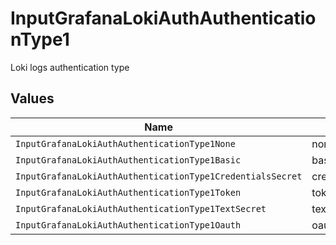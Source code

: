 # InputGrafanaLokiAuthAuthenticationType1

Loki logs authentication type


## Values

| Name                                                       | Value                                                      |
| ---------------------------------------------------------- | ---------------------------------------------------------- |
| `InputGrafanaLokiAuthAuthenticationType1None`              | none                                                       |
| `InputGrafanaLokiAuthAuthenticationType1Basic`             | basic                                                      |
| `InputGrafanaLokiAuthAuthenticationType1CredentialsSecret` | credentialsSecret                                          |
| `InputGrafanaLokiAuthAuthenticationType1Token`             | token                                                      |
| `InputGrafanaLokiAuthAuthenticationType1TextSecret`        | textSecret                                                 |
| `InputGrafanaLokiAuthAuthenticationType1Oauth`             | oauth                                                      |